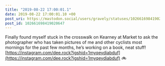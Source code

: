 ```yaml
---
title: "2019-08-22 17:00:01.1"
date: 2019-08-22 17:00:01.10 +00
post_uri: https://mastodon.social/users/gravely/statuses/102661698419020647
post_id: 102661698419020647
---
```

Finally found myself stuck in the crosswalk on Kearney at Market to ask the photographer who has taken pictures of me and other cyclists most mornings for the past few months, he’s working on a book, neat stuff! [https://instagram.com/dee.rock?igshid=1myqeydiabduf](https://instagram.com/dee.rock?igshid=1myqeydiabduf) 🚲


